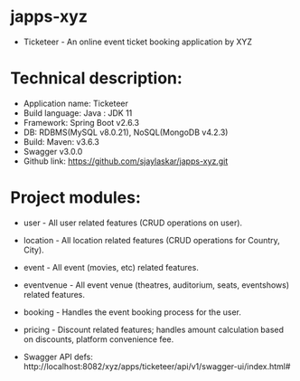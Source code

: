 # japps-xyz
* Ticketeer - An online event ticket booking application by XYZ

# Technical description:
* Application name: Ticketeer
* Build language: Java : JDK 11
* Framework: Spring Boot v2.6.3
* DB: RDBMS(MySQL v8.0.21), NoSQL(MongoDB v4.2.3)
* Build: Maven: v3.6.3
* Swagger v3.0.0
* Github link: https://github.com/sjaylaskar/japps-xyz.git

# Project modules:
* user - All user related features (CRUD operations on user).
* location - All location related features (CRUD operations for Country, City).
* event - All event (movies, etc) related features.
* eventvenue - All event venue (theatres, auditorium, seats, eventshows) related features.
* booking - Handles the event booking process for the user.
* pricing - Discount related features; handles amount calculation based on discounts, platform convenience fee.


* Swagger API defs: http://localhost:8082/xyz/apps/ticketeer/api/v1/swagger-ui/index.html#

